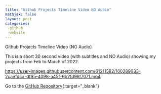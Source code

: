```yaml
---
title: "Github Projects Timeline Video NO Audio"
mathjax: false
layout: post
categories: 
 -github
 -website
---
```



Github Projects Timeline Video (NO Audio)

This is a short 30 second video (with subtitles and NO Audio) showing my projects from Feb to March of 2022. 




https://user-images.githubusercontent.com/61211582/160289633-2caefdca-df95-4098-a45f-6b2fd96f7071.mp4


Go to the [GitHub Repository](https://github.com/edbe777/Completed-Labs/tree/main/Week_5){:target="_blank"}
